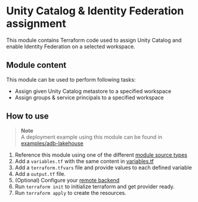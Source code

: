 # Unity Catalog & Identity Federation assignment

This module contains Terraform code used to assign Unity Catalog and enable Identity Federation on a selected workspace.

## Module content

This module can be used to perform following tasks:

* Assign given Unity Catalog metastore to a specified workspace
* Assign groups & service principals to a specified workspace

## How to use

> **Note**  
> A deployment example using this module can be found in [examples/adb-lakehouse](../../examples/adb-lakehouse)

1. Reference this module using one of the different [module source types](https://developer.hashicorp.com/terraform/language/modules/sources)
2. Add a `variables.tf` with the same content in [variables.tf](variables.tf)
3. Add a `terraform.tfvars` file and provide values to each defined variable
4. Add a `output.tf` file.
5. (Optional) Configure your [remote backend](https://developer.hashicorp.com/terraform/language/settings/backends/azurerm)
6. Run `terraform init` to initialize terraform and get provider ready.
7. Run `terraform apply` to create the resources.


